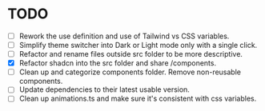 # TODO
- [ ] Rework the use definition and use of Tailwind vs CSS variables.
- [ ] Simplify theme switcher into Dark or Light mode only with a single click.
- [ ] Refactor and rename files outside src folder to be more descriptive.
- [x] Refactor shadcn into the src folder and share /components.
- [ ] Clean up and categorize components folder. Remove non-reusable components.
- [ ] Update dependencies to their latest usable version.
- [ ] Clean up animations.ts and make sure it's consistent with css variables. 